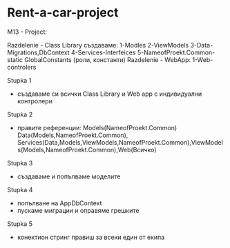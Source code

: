 # Rent-a-car-project
M13 - Project:

Razdelenie - Class Library създаваме:
1-Modles
2-ViewModels
3-Data-Migrations,DbContext
4-Services-Interfeices
5-NameofProekt.Common- static GlobalConstants (роли, константи)
Razdelenie - WebApp:
1-Web-controlers

Stupka 1
- създаваме си всички Class Library и Web app с индивидуални контролери

Stupka 2
- правите референции: Models(NameofProekt.Common) Data(Models,NameofProekt.Common), Services(Data,Models,ViewModels,NameofProekt.Common),ViewModels(Models,NameofProekt.Common),Web(Всичко)

Stupka 3
- създаваме и попълваме моделите

Stupka 4
- попълване на AppDbContext 
- пускаме миграции и оправяме грешките

Stupka 5
- конектион стринг правиш за всеки един от екипа

